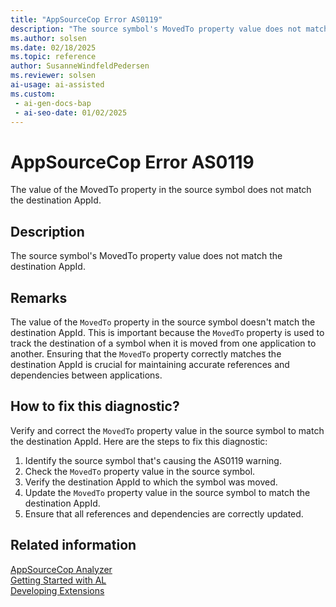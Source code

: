 ```yaml
---
title: "AppSourceCop Error AS0119"
description: "The source symbol's MovedTo property value does not match the destination AppId."
ms.author: solsen
ms.date: 02/18/2025
ms.topic: reference
author: SusanneWindfeldPedersen
ms.reviewer: solsen
ai-usage: ai-assisted
ms.custom:
 - ai-gen-docs-bap
 - ai-seo-date: 01/02/2025
---
```

[//]: # (START>DO_NOT_EDIT)
[//]: # (IMPORTANT:Do not edit any of the content between here and the END>DO_NOT_EDIT.)
[//]: # (Any modifications should be made in the .xml files in the ModernDev repo.)
# AppSourceCop Error AS0119
The value of the MovedTo property in the source symbol does not match the destination AppId.

## Description
The source symbol's MovedTo property value does not match the destination AppId.

[//]: # (IMPORTANT: END>DO_NOT_EDIT)

## Remarks

The value of the `MovedTo` property in the source symbol doesn't match the destination AppId. This is important because the `MovedTo` property is used to track the destination of a symbol when it is moved from one application to another. Ensuring that the `MovedTo` property correctly matches the destination AppId is crucial for maintaining accurate references and dependencies between applications.

## How to fix this diagnostic?

Verify and correct the `MovedTo` property value in the source symbol to match the destination AppId. Here are the steps to fix this diagnostic:

1. Identify the source symbol that's causing the AS0119 warning.
2. Check the `MovedTo` property value in the source symbol.
3. Verify the destination AppId to which the symbol was moved.
4. Update the `MovedTo` property value in the source symbol to match the destination AppId.
5. Ensure that all references and dependencies are correctly updated.

## Related information  

[AppSourceCop Analyzer](appsourcecop.md)  
[Getting Started with AL](../devenv-get-started.md)  
[Developing Extensions](../devenv-dev-overview.md)  